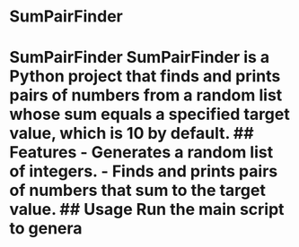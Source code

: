 # SumPairFinder
# SumPairFinder  SumPairFinder is a Python project that finds and prints pairs of numbers from a random list whose sum equals a specified target value, which is 10 by default.  ## Features - Generates a random list of integers. - Finds and prints pairs of numbers that sum to the target value.  ## Usage Run the main script to genera
